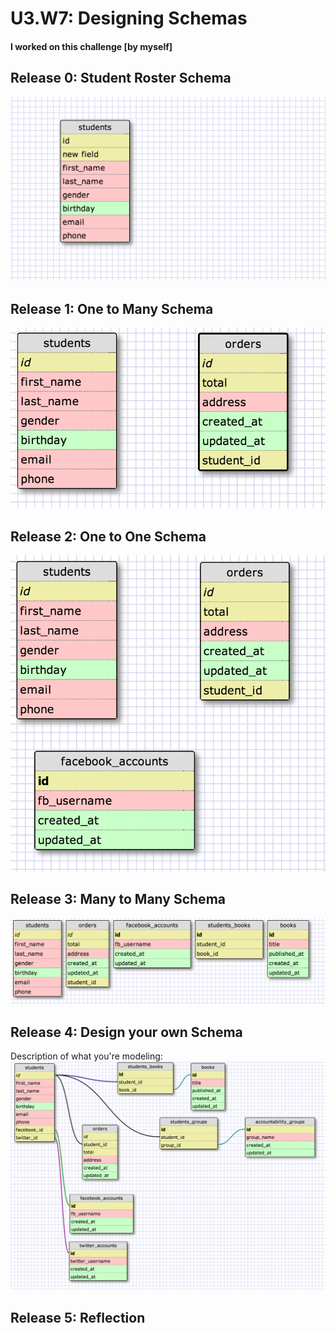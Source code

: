 # U3.W7: Designing Schemas


#### I worked on this challenge [by myself]


## Release 0: Student Roster Schema
<!-- display your image inline here -->
<img src="../imgs/0_schema.png" />

## Release 1: One to Many Schema
<!-- display your image inline here -->
<img src="../imgs/1_schema.png" />

## Release 2: One to One Schema
<!-- display your image inline here -->
<img src="../imgs/2_schema.png" />

## Release 3: Many to Many Schema
<!-- display your image inline here -->
<img src="../imgs/3_schema.png" />

## Release 4: Design your own Schema
Description of what you're modeling: 
<img src="../imgs/4_schema.png" />

<!-- display your one-to-one image inline here -->
<!-- display your many-to-many image inline here -->

## Release 5: Reflection
